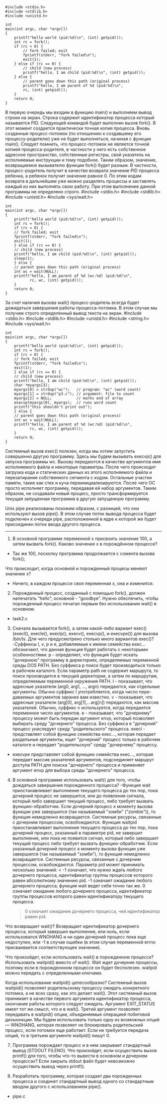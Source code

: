 	#include <stdio.h>
	#include <stdlib.h>
	#include <unistd.h>

	int
	main(int argc, char *argv[])
	{
		printf("hello world (pid:%d)\n", (int) getpid());
		int rc = fork();
		if (rc < 0) {
			// fork failed; exit
			fprintf(stderr, "fork failed\n");
			exit(1);
		} else if (rc == 0) {
			// child (new process)
			printf("hello, I am child (pid:%d)\n", (int) getpid());
		} else {	
			// parent goes down this path (original process)
			printf("hello, I am parent of %d (pid:%d)\n",
			rc, (int) getpid());
		}
		return 0;
	}
В первую очередь мы входим в функцию main() и выполняем вывод строки на экран. Строка содержит идентификатор процесса который называется PID. Следующей командой будет выполнен вызов fork(). В этот момент создается практически точная копия процесса. Вновь созданные процесс-потомок (по отношению к создавшему его процессу-родителю) уже не будет выполняться, начиная с функции main(). Следует помнить, что процесс-потомок не является точной копией процесса-родителя, в частности у него есть собственное адресное пространство, собственные регистры, свой указатель на исполняемые инструкции и тому подобное. Таким образом, значение, возвращаемое вызывателю функции fork() будет разным. В частности, процесс-родитель получит в качестве возврата значение PID процесса ребенка, а ребенок получит значение равное 0. По этим кодам возврата в дальнейшем уже можно разделять процессы и заставлять каждый из них выполнять свою работу. При этом выполнение данной программы не определено строго.
	#include <stdio.h>
	#include <stdlib.h>
	#include <unistd.h>
	#include <sys/wait.h>

	int
	main(int argc, char *argv[])
	{
	    printf("hello world (pid:%d)\n", (int) getpid());
	    int rc = fork();
	    if (rc < 0) {
		// fork failed; exit
		fprintf(stderr, "fork failed\n");
		exit(1);
	    } else if (rc == 0) {
		// child (new process)
		printf("hello, I am child (pid:%d)\n", (int) getpid());
		sleep(1);
	    } else {
		// parent goes down this path (original process)
		int wc = wait(NULL);
		printf("hello, I am parent of %d (wc:%d) (pid:%d)\n",
		       rc, wc, (int) getpid());
	    }
	    return 0;
	}
За счет наличия вызова wait() процесс-родитель всегда будет дожидаться завершения работы процесса-потомка. В этом случае мы получим строго определенный вывод текста на экран.
	#include <stdio.h>
	#include <stdlib.h>
	#include <unistd.h>
	#include <string.h>
	#include <sys/wait.h>

	int
	main(int argc, char *argv[])
	{
	    printf("hello world (pid:%d)\n", (int) getpid());
	    int rc = fork();
	    if (rc < 0) {
		// fork failed; exit
		fprintf(stderr, "fork failed\n");
		exit(1);
	    } else if (rc == 0) {
		// child (new process)
		printf("hello, I am child (pid:%d)\n", (int) getpid());
		char *myargs[3];
		myargs[0] = strdup("wc");   // program: "wc" (word count)
		myargs[1] = strdup("p3.c"); // argument: file to count
		myargs[2] = NULL;           // marks end of array
		execvp(myargs[0], myargs);  // runs word count
		printf("this shouldn't print out");
	    } else {
		// parent goes down this path (original process)
		int wc = wait(NULL);
		printf("hello, I am parent of %d (wc:%d) (pid:%d)\n",
		       rc, wc, (int) getpid());
	    }
	    return 0;
	}
Системный вызов exec() полезен, когда мы хотим запустить совершенно другую программу. Здесь мы будем вызывать execvp() для запуска программы wc. Вызову передаются в качестве аргументов имя исполняемого файла и некоторые параметры. После чего происходит загрузка кода и статических данных из этого исполняемого файла и перезатирание собственного сегмента с кодом. Остальные участки памяти, такие как стек и куча переинициализируются. После чего ОС просто исполняет программу, передавая ей набор аргументов. Таким образом, не создавали новый процесс, просто трансформируется текущая запущенная программа в другую запущенную программу.

Unix pipe реализованы похожим образом, с разницей, что они используют вызов pipe(). В этом случае поток вывода процесса будет подключен к очереди pipe, расположенной в ядре к которой же будет присоединен поток ввода другого процесса.

-----------------------------------------------------------------------------------------------------

1. В основной программе переменной x присвоить значение 100, а затем вызвать fork(). Каково значение x в порождённом процессе?
- Так же 100, посколку программа продолжается с сомента вызова fork();

Что происходит, когда основной и порожденный процесы меняют значение x?
- Ничего, в каждом процессе своя переменная x, она и изменится.

2. Порожденный процесс, созданный с помощью fork(), должен напечатать “hello”; основной  -  “goodbye”. Нужно обеспечить, чтобы порожденный процесс печатал первым без использования wait() в основном. 
- task2.c

3. Сначала вызывается fork(), а затем какой-либо вариант  exec() (execl(), execle(), execlp(), execv(), execvp(),
и execvpe()) для вызова  /bin/ls. Для чего предусмотрено столько много вариантов exec()?
-Суффиксы l, v, p и e, добавляемые к имени семейства exec...   обозначают,   что  данная  функция  будет работать с некоторыми особенностями:
p - определяет, что функция будет искать "дочернюю"
программу     в    директориях,    определяемых
переменной среды DOS PATH. Без суффикса p поиск
будет  производиться только в рабочем каталоге.
Если параметр path  не  содержит  маршрута,  то
поиск  производится  в  текущей  директории,  а
затем  по  маршрутaм,  определяемым  переменной
окружения PATH.
l - показывает, что адресные указатели (arg0, arg1,
..., argn) передаются, как отдельные аргументы.
Обычно суффикс l употребляется, когда число пере-
даваемых аргументов заранее вам известно.
v - показывает,  что  адресные  указатели  (arg[0],
arg[1],...arg[n])    передаются,   как   массив
указателей.  Обычно,  суффикс  v  используется,
когда передаeтся переменное число аргументов.
e - показывает, что "дочернему" процессу может быть
передан  аргумент   envp,   который   позволяет
выбирать   среду   "дочернего"   процесса.  Без
суффикса e "дочерний" процесс унаследует  среду
"родительского" процесса.
execl  -  представляет  собой  функцию  семейства
exec...,  которая передает раздельные  аргументы,
ищет "дочерний" процесс только в рабочем каталоге
и  передает  "родительскую"   среду   "дочернему"
процессу.
- execvpe   представляет  собой  функцию  семейства
exec...,  которая  передает   массив   указателей
аргументов, подсоединяет маршрут доступа PATH для
поиска "дочернего" процесса и применяет  аргумент
envp для выбора среды "дочернего" процесса.

4. В основной программе использовать  wait() для того, чтобы дождаться завершения порожденного процесса?
-Функция wait приостанавливает выполнение текущего процесса до тех пор, пока дочерний процесс не завершится, или до появления сигнала, который либо завершает текущий процесс, либо требует вызвать функцию-обработчик. Если дочерний процесс к моменту вызова функции уже завершился (так называемый "зомби" ("zombie")), то функция немедленно возвращается. Системные ресурсы, связанные с дочерним процессом, освобождаются. Функция waitpid приостанавливает выполнение текущего процесса до тех пор, пока дочерний процесс, указанный в параметре pid, не завершит выполнение, или пока не появится сигнал, который либо завершает текущий процесс либо требует вызвать функцию-обработчик. Если указанный дочерний процесс к моменту вызова функции уже завершился (так называемый "зомби"), то функция немедленно возвращается. Системные ресурсы, связанные с дочерним процессом, освобождаются. Параметр pid может принимать несколько значений:
	< -1
	означает, что нужно ждать любого дочернего процесса, идентификатор группы процессов которого равен абсолютному значению pid.
	-1
	означает ожидание любого дочернего процесса; функция wait ведет себя точно так же.
	0
	означает ожидание любого дочернего процесса, идентификатор группы процессов которого равен идентификатору текущего процесса.
	> 0
	означает ожидание дочернего процесса, чей идентификатор равен pid.

Что возвращает wait()? 
Возвращает идентификатор дочернего процесса, который завершил выполнение, или ноль, если использовался WNOHANG и ни один дочерний процесс пока еще недоступен, или -1 в случае ошибки (в этом случае переменной errno присваивается соответствующее значение).  

Что произойдет, если использовать wait() в порожденном процессе? Использовать waitpid() вместо of wait(). 
Wait ждет дочерние процессы, поэтому если в порожденнном процессе он будет бесполезен. 
waitpid можно передать с определенными ключами.

Когда использование waitpid() целесообразно?
Системный вызов waitpid() позволяет родительскому процессу ожидать конкретного потомка, а не всех сразу, как это делает wait(). Этот системный вызов принимает в качестве первого аргумента идентификатор процесса, окончание работы которого следует ожидать.
Аргумент EXIT_STATUS имеет тот же смысл, что и в wait(). Третий аргумент позволяет передавать в waitpid() опции, объединяемые операцией побитовой дизъюнкции. Мы будем использовать только одну из возможных опций — WNOHANG, которая
позволяет не блокировать родительский процесс, если потомок еще работает. Если
не требуется передача опций, то в третьем аргументе waitpid() пишут 0.

7. Программа порождает процесс и в нем закрывает стандартный вывод (STDOUT FILENO). Что произойдет, если осуществить вызов printf() для того, чтобы что-то вывести в основном и дочернем процессах?
Если закрыть stdout файл будет невозможно осуществить вывод через printf().

8. Разработать программу, которая создает два порожденных процесса и  соединет стандартный вывод одного со стандартным вводом другого с использованием pipe().
- pipe.c
